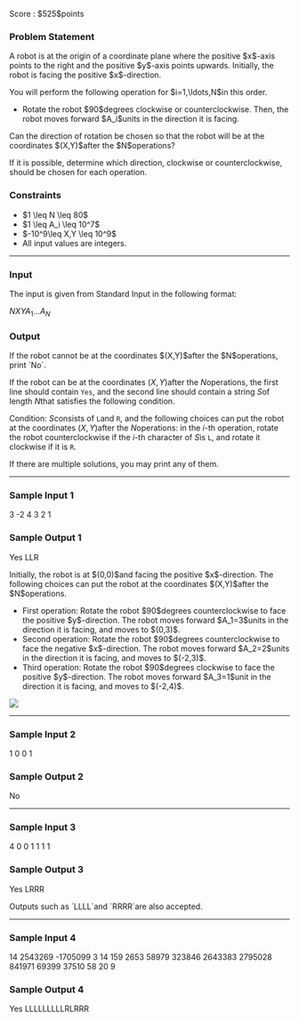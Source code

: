 
<div>

<span>

<span>

<p>
Score : $525$points
</p>

<div>

<section>

### **Problem Statement**

<p>
A robot is at the origin of a coordinate plane where the positive $x$-axis points to the right and the positive $y$-axis points upwards. Initially, the robot is facing the positive $x$-direction.
</p>

<p>
You will perform the following operation for $i=1,\ldots,N$in this order.
</p>

<ul>

<li>
Rotate the robot $90$degrees clockwise or counterclockwise. Then, the robot moves forward $A_i$units in the direction it is facing.
</li>

</ul>

<p>
Can the direction of rotation be chosen so that the robot will be at the coordinates $(X,Y)$after the $N$operations?
</p>

<p>
If it is possible, determine which direction, clockwise or counterclockwise, should be chosen for each operation.
</p>

</section>

</div>

<div>

<section>

### **Constraints**

<ul>

<li>
$1 \leq N \leq 80$
</li>

<li>
$1 \leq A_i \leq 10^7$
</li>

<li>
$-10^9\leq X,Y \leq 10^9$
</li>

<li>
All input values are integers.
</li>

</ul>

</section>

</div>

---

<div>

<div>

<section>

### **Input**

<p>
The input is given from Standard Input in the following format:
</p>

<div>

$N$$X$$Y$$A_1$$\ldots$$A_N$
</div>

</section>

</div>

<div>

<section>

### **Output**

<p>
If the robot cannot be at the coordinates $(X,Y)$after the $N$operations, print `No`.

If the robot can be at the coordinates $(X,Y)$after the $N$operations, the first line should contain `Yes`, and the second line should contain a string $S$of length $N$that satisfies the following condition.

Condition: $S$consists of `L`and `R`, and the following choices can put the robot at the coordinates $(X,Y)$after the $N$operations: in the $i$-th operation, rotate the robot counterclockwise if the $i$-th character of $S$is `L`, and rotate it clockwise if it is `R`.
</p>

<p>
If there are multiple solutions, you may print any of them. 
</p>

</section>

</div>

</div>

---

<div>

<section>

### **Sample Input 1**

<div>

3 -2 4
3 2 1

</div>

</section>

</div>

<div>

<section>

### **Sample Output 1**

<div>

Yes
LLR

</div>

<p>
Initially, the robot is at $(0,0)$and facing the positive $x$-direction. The following choices can put the robot at the coordinates $(X,Y)$after the $N$operations.
</p>

<ul>

<li>
First operation: Rotate the robot $90$degrees counterclockwise to face the positive $y$-direction. The robot moves forward $A_1=3$units in the direction it is facing, and moves to $(0,3)$.
</li>

<li>
Second operation: Rotate the robot $90$degrees counterclockwise to face the negative $x$-direction. The robot moves forward $A_2=2$units in the direction it is facing, and moves to $(-2,3)$.
</li>

<li>
Third operation: Rotate the robot $90$degrees clockwise to face the positive $y$-direction. The robot moves forward $A_3=1$unit in the direction it is facing, and moves to $(-2,4)$.
</li>

</ul>

<p>

<img src="https://img.atcoder.jp/abc326/79baf4537d56c0df5c5d254e6e7f9616.png">

</img>

</p>

</section>

</div>

---

<div>

<section>

### **Sample Input 2**

<div>

1 0 0
1

</div>

</section>

</div>

<div>

<section>

### **Sample Output 2**

<div>

No

</div>

</section>

</div>

---

<div>

<section>

### **Sample Input 3**

<div>

4 0 0
1 1 1 1

</div>

</section>

</div>

<div>

<section>

### **Sample Output 3**

<div>

Yes
LRRR

</div>

<p>
Outputs such as `LLLL`and `RRRR`are also accepted.
</p>

</section>

</div>

---

<div>

<section>

### **Sample Input 4**

<div>

14 2543269 -1705099
3 14 159 2653 58979 323846 2643383 2795028 841971 69399 37510 58 20 9

</div>

</section>

</div>

<div>

<section>

### **Sample Output 4**

<div>

Yes
LLLLLLLLLRLRRR

</div>

</section>

</div>

</span>

</span>

</div>
